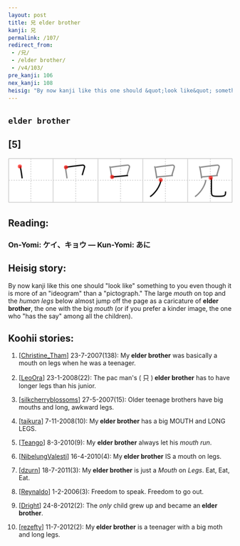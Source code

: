 ```yaml
---
layout: post
title: 兄 elder brother
kanji: 兄
permalink: /107/
redirect_from:
 - /兄/
 - /elder brother/
 - /v4/103/
pre_kanji: 106
nex_kanji: 108
heisig: "By now kanji like this one should &quot;look like&quot; something to you even though it is more of an &quot;ideogram&quot; than a &quot;pictograph.&quot; The large <i>mouth</i> on top and the <i>human legs</i> below almost jump off the page as a caricature of <b>elder brother</b>, the one with the big <i>mouth</i> (or if you prefer a kinder image, the one who &quot;has the say&quot; among all the children)."
---
```


## `elder brother`

## [5]

<div class="stroke"><img src="../images/E58584.png" /></div>

## Reading:

### On-Yomi: ケイ、キョウ &mdash; Kun-Yomi: あに

## Heisig story:

By now kanji like this one should &quot;look like&quot; something to you even though it is more of an &quot;ideogram&quot; than a &quot;pictograph.&quot; The large <i>mouth</i> on top and the <i>human legs</i> below almost jump off the page as a caricature of <b>elder brother</b>, the one with the big <i>mouth</i> (or if you prefer a kinder image, the one who &quot;has the say&quot; among all the children).

## Koohii stories:

1) [<a href="http://kanji.koohii.com/profile/Christine_Tham">Christine_Tham</a>] 23-7-2007(138): My<strong> elder brother</strong> was basically a mouth on legs when he was a teenager.

2) [<a href="http://kanji.koohii.com/profile/LeoOra">LeoOra</a>] 23-1-2008(22): The pac man&#039;s ( 只 )<strong> elder brother</strong> has to have longer legs than his junior.

3) [<a href="http://kanji.koohii.com/profile/silkcherryblossoms">silkcherryblossoms</a>] 27-5-2007(15): Older teenage brothers have big mouths and long, awkward legs.

4) [<a href="http://kanji.koohii.com/profile/taikura">taikura</a>] 7-11-2008(10): My<strong> elder brother</strong> has a big MOUTH and LONG LEGS.

5) [<a href="http://kanji.koohii.com/profile/Teango">Teango</a>] 8-3-2010(9): My <strong>elder brother</strong> always let his <em>mouth</em> <em>run</em>.

6) [<a href="http://kanji.koohii.com/profile/NibelungValesti">NibelungValesti</a>] 16-4-2010(4): My<strong> elder brother</strong> IS a mouth on legs.

7) [<a href="http://kanji.koohii.com/profile/dzurn">dzurn</a>] 18-7-2011(3): My<strong> elder brother</strong> is just a <em>Mouth</em> on <em>Legs</em>. Eat, Eat, Eat.

8) [<a href="http://kanji.koohii.com/profile/Reynaldo">Reynaldo</a>] 1-2-2006(3): Freedom to speak. Freedom to go out.

9) [<a href="http://kanji.koohii.com/profile/Dright">Dright</a>] 24-8-2012(2): The <em>only</em> child grew up and became an<strong> elder brother</strong>.

10) [<a href="http://kanji.koohii.com/profile/rezefty">rezefty</a>] 11-7-2012(2): My<strong> elder brother</strong> is a teenager with a big moth and long legs.
